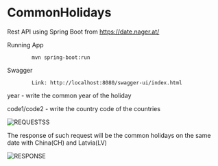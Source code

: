 # CommonHolidays

Rest API using Spring Boot from https://date.nager.at/

   Running App
    
            mvn spring-boot:run

   
   Swagger
   
            Link: http://localhost:8080/swagger-ui/index.html


year - write the common year of the holiday


code1/code2 - write the country code of the countries
    
![REQUESTSS](https://user-images.githubusercontent.com/99561972/205028752-e88e63af-0e54-4997-929e-345c17bce8c4.PNG)    


   
The response of such request will be the common holidays on the same date with China(CH) and Latvia(LV)

![RESPONSE](https://user-images.githubusercontent.com/99561972/205029404-a0044d2f-d30b-4c13-afe0-089236870a8d.PNG)
